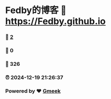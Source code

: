 # Fedby的博客 :link: https://Fedby.github.io 
### :page_facing_up: [2](https://Fedby.github.io/tag.html) 
### :speech_balloon: 0 
### :hibiscus: 326 
### :alarm_clock: 2024-12-19 21:26:37 
### Powered by :heart: [Gmeek](https://github.com/Meekdai/Gmeek)
